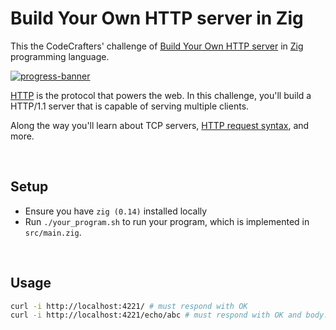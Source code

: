 # Build Your Own HTTP server in Zig

This the CodeCrafters' challenge of [Build Your Own HTTP server](https://app.codecrafters.io/courses/http-server/overview) in [Zig](https://ziglang.org/) programming language.

[![progress-banner](https://backend.codecrafters.io/progress/http-server/28494212-4c3e-44cf-9cff-c613ef267821)](https://app.codecrafters.io/users/codecrafters-bot?r=2qF)

[HTTP](https://en.wikipedia.org/wiki/Hypertext_Transfer_Protocol) is the
protocol that powers the web. In this challenge, you'll build a HTTP/1.1 server
that is capable of serving multiple clients.

Along the way you'll learn about TCP servers,
[HTTP request syntax](https://www.w3.org/Protocols/rfc2616/rfc2616-sec5.html),
and more.

<br/>

## Setup

-   Ensure you have `zig (0.14)` installed locally
-   Run `./your_program.sh` to run your program, which is implemented in
    `src/main.zig`.

<br/>

## Usage

```bash
curl -i http://localhost:4221/ # must respond with OK
curl -i http://localhost:4221/echo/abc # must respond with OK and body: abc
```

